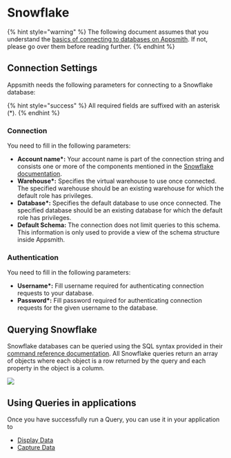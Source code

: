 # Snowflake

{% hint style="warning" %}
The following document assumes that you understand the [basics of connecting to databases on Appsmith](../core-concepts/connecting-to-data-sources/connecting-to-databases/). If not, please go over them before reading further.
{% endhint %}

## Connection Settings

Appsmith needs the following parameters for connecting to a Snowflake database:

{% hint style="success" %}
All required fields are suffixed with an asterisk \(\*\).
{% endhint %}

### **Connection**

You need to fill in the following parameters:

* **Account name\*:** Your account name is part of the connection string and consists one or more of the components mentioned in the [Snowflake documentation](https://docs.snowflake.com/en/user-guide/admin-account-identifier.html).
* **Warehouse\*:** Specifies the virtual warehouse to use once connected. The specified warehouse should be an existing warehouse for which the default role has privileges.
* **Database\*:** Specifies the default database to use once connected. The specified database should be an existing database for which the default role has privileges.
* **Default Schema:** The connection does not limit queries to this schema. This information is only used to provide a view of the schema structure inside Appsmith.

### **Authentication**

You need to fill in the following parameters:

* **Username\*:** Fill username required for authenticating connection requests to your database.
* **Password\*:** Fill password required for authenticating connection requests for the given username to the database. 

## Querying Snowflake

Snowflake databases can be queried using the SQL syntax provided in their [command reference documentation](https://docs.snowflake.com/en/sql-reference-commands.html). All Snowflake queries return an array of objects where each object is a row returned by the query and each property in the object is a column.

![](../.gitbook/assets/snowflake.gif)

## Using Queries in applications

Once you have successfully run a Query, you can use it in your application to

* [Display Data](../core-concepts/displaying-data-read/)
* [Capture Data](../core-concepts/capturing-data-write/)

